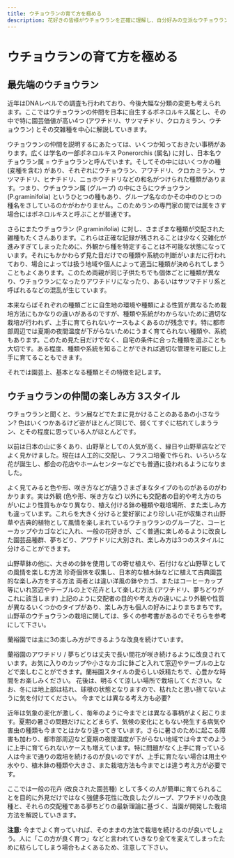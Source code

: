 ```yaml
---
title: ウチョウランの育て方を極める
description: 花好きの皆様がウチョウランを正確に理解し、自分好みの立派なウチョウランに育てられるように簡単に説明します。
---
```

ウチョウランの育て方を極める
==
最先端のウチョウラン
--
近年はDNAレベルでの調査も行われており、今後大幅な分類の変更も考えられます。ここではウチョウランの仲間を日本に自生するポネロルキス属とし、その中で特に園芸価値が高い4つ (アワチドリ、サツマチドリ、クロカミラン、ウチョウラン) とその交雑種を中心に解説していきます。

ウチョウランの仲間を説明するにあたっては、いくつか知っておきたい事柄があります。広くは学名の一部ポネロルキス Ponerorchis (属名) に対し、日本名ウチョウラン属 = ウチョウランと呼んでいます。そしてその中にはいくつかの種 (変種を含む) があり、それぞれにウチョウラン、アワチドリ、クロカミラン、サツマチドリ、ヒナチドリ、ニョホウチドリなどの和名がつけられた種類があります。つまり、ウチョウラン属 (グループ) の中にさらにウチョウラン (P.graminifolia) というひとつの種もあり、グループ名なのかその中のひとつの種名をさしているのかがわかりません。このためランの専門家の間では属をさす場合にはポネロルキスと呼ぶことが普通です。

さらにまたウチョウラン (P.graminifolia) に対し、さまざまな種類が交配された雑種もたくさんあります。これらは正確な記録が残されることは少なく交雑化が進みすぎてしまったために、外観から種を特定することは不可能な状態になっています。それにもかかわらず見た目だけでの種類や系統の判断がいまだに行われており、場合によっては扱う地域や個人によって適当に種類が決められてしまうこともよくあります。このため両親が同じ子供たちでも個体ごとに種類が異なり、ウチョウランになったりアワチドリになったり、あるいはサツマチドリ系と呼ばれるなどの混乱が生じています。

本来ならばそれぞれの種類ごとに自生地の環境や種類による性質が異なるため栽培方法にもかなりの違いがあるのですが、種類や系統がわからないために適切な栽培が行われず、上手に育てられないケースもよくあるのが残念です。特に都市部周辺では夏期の夜間温度が下がらないためにうまく育てられない種類や、系統もあります。このため見た目だけでなく、自宅の条件に合った種類を選ぶことも大切です。ある程度、種類や系統を知ることができれば適切な管理を可能にし上手に育てることもできます。

それでは園芸上、基本となる種類とその特徴を記します。

ウチョウランの仲間の楽しみ方 3スタイル
--
ウチョウランと聞くと、ラン展などでたまに見かけることのあるあの小さなラン? 色はいくつかあるけど姿がほとんど同じで、弱くてすぐに枯れてしまうラン、とその程度に思っている人がほとんどです。

以前は日本の山に多くあり、山野草としての人気が高く、縁日や山野草店などでよく見かけました。現在は人工的に交配し、フラスコ培養で作られ、いろいろな花が誕生し、都会の花店やホームセンターなどでも普通に扱われるようになりました。

よく見てみると色や形、咲き方などが違うさまざまなタイプのものがあるのがわかります。実は外観 (色や形、咲き方など) 以外にも交配者の目的や考え方のちがいにより性質もかなり異なり、植え付ける鉢の種類や栽培場所、また楽しみ方も違っています。これらを大きく分けると愛好家により珍しい花が収集され山野草や古典的植物として風情を楽しまれているウチョウランのグループと、コーヒーカップやカゴなどに入れ、一般の花好きが、ごく普通に楽しめるように改良した園芸品種群、夢ちどり、アワチドリに大別され、楽しみ方は3つのスタイルに分けることができます。

山野草鉢の他に、大きめの鉢を使用しての寄せ植えや、石付けなど山野草としての風情を楽しむ方法
珍奇個体を収集し、日本的な植木鉢などに植えて古典園芸的な楽しみ方をする方法
両者とは違い洋風の鉢やカゴ、またはコーヒーカップ等にいれ窓辺やテーブルの上で花卉として楽しむ方法 (アワチドリ、夢ちどりがこれに該当します)
上記のように交配者の目的や考え方の違いにより外観や性質が異なるいくつかのタイプがあり、楽しみ方も個人の好みによりまちまちです。山野草のウチョウランの栽培に関しては、多くの参考書があるのでそちらを参考にして下さい。

蘭裕園では主に3の楽しみ方ができるような改良を続けています。

蘭裕園のアワチドリ / 夢ちどりは丈夫で長い間花が咲き続けるように改良されています。お気に入りのカップや小さなカゴに鉢ごと入れて窓辺やテーブルの上などで楽しむことができます。蘭裕園スタイルの愛らしい妖精たちで、心豊かな時間をお楽しみください。
花後は、明るくて涼しい場所で栽培してください。なお、冬には地上部は枯れ、球根の状態となりますので、枯れたと思い捨てないように気を付けてください。
今までとは異なる考え方も必要?

近年は気象の変化が激しく、毎年のように今までとは異なる事柄がよく起こります。夏期の暑さの問題だけにとどまらず、気候の変化にともない発生する病気や害虫の種類も今までとはかなり違ってきています。さらに暑さのために起こる障害も加わり、都市部周辺など夏期の夜間温度が下がらない地域では今までのように上手に育てられないケースも増えています。特に問題がなく上手に育っている人は今まで通りの栽培を続けるのが良いのですが、上手に育たない場合は用土や水やり、植木鉢の種類や大きさ、また栽培方法も今までとは違う考え方が必要です。

ここでは一般の花卉 (改良された園芸種) として多くの人が簡単に育てられることを目的に外見だけではなく強健多花性に改良したグループ、アワチドリの改良種と、それらの交配種である夢ちどりの最新理論に基づく、当園が開発した栽培方法を解説していきます。

**注意:** 今までよく育っていれば、そのままの方法で栽培を続けるのが良いでしょう。人に「この方が良く育つ」などと言われていきなり全てを変えてしまったために枯らしてしまう場合もよくあるため、注意して下さい。
